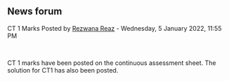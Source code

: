 <h2>News forum</h2><a href="https://moodle.cse.buet.ac.bd/user/view.php?id=1886&course=646"></a>
CT 1 Marks Posted
by <a href="https://moodle.cse.buet.ac.bd/user/view.php?id=1886&course=646">Rezwana Reaz</a> - Wednesday, 5 January 2022, 11:55 PM


 

CT 1 marks have been posted on the continuous assessment sheet. The solution for CT1 has also been posted.






